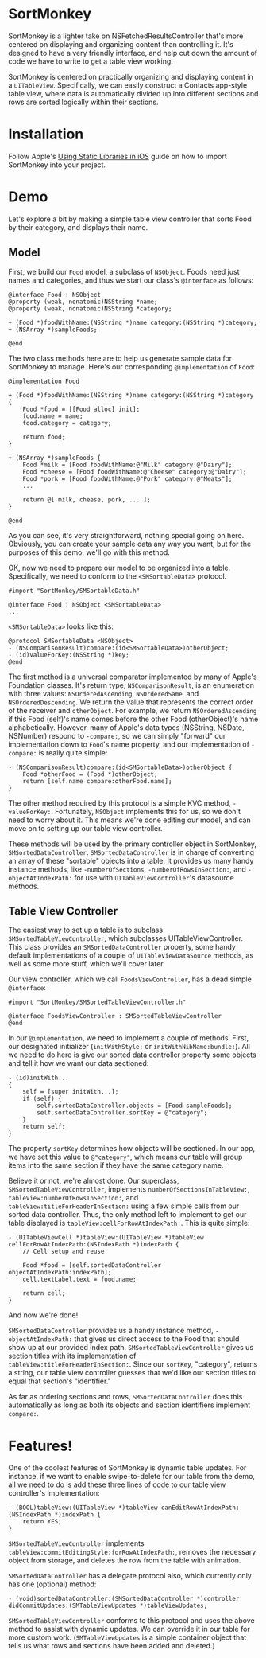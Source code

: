 SortMonkey
==========

SortMonkey is a lighter take on NSFetchedResultsController that's more centered on displaying and organizing content than controlling it.  It's designed to have a very friendly interface, and help cut down the amount of code we have to write to get a table view working.

SortMonkey is centered on practically organizing and displaying content in a `UITableView`.  Specifically, we can easily construct a Contacts app-style table view, where data is automatically divided up into different sections and rows are sorted logically within their sections.

Installation
============

Follow Apple's [Using Static Libraries in iOS](http://developer.apple.com/library/ios/#technotes/iOSStaticLibraries/Articles/configuration.html%23/apple_ref/doc/uid/TP40012554-CH3-SW2) guide on how to import SortMonkey into your project.

Demo
====

Let's explore a bit by making a simple table view controller that sorts Food by their category, and displays their name.

Model
-----

First, we build our `Food` model, a subclass of `NSObject`.  Foods need just names and categories, and thus we start our class's `@interface` as follows:

    @interface Food : NSObject
    @property (weak, nonatomic)NSString *name;
    @property (weak, nonatomic)NSString *category;

    + (Food *)foodWithName:(NSString *)name category:(NSString *)category;
    + (NSArray *)sampleFoods;

    @end

The two class methods here are to help us generate sample data for SortMonkey to manage.  Here's our corresponding `@implementation` of `Food`:

    @implementation Food
    
    + (Food *)foodWithName:(NSString *)name category:(NSString *)category {
        Food *food = [[Food alloc] init];
        food.name = name;
        food.category = category;
        
        return food;
    }
    
    + (NSArray *)sampleFoods {
        Food *milk = [Food foodWithName:@"Milk" category:@"Dairy"];
        Food *cheese = [Food foodWithName:@"Cheese" category:@"Dairy"];
        Food *pork = [Food foodWithName:@"Pork" category:@"Meats"];
        ...
        
        return @[ milk, cheese, pork, ... ];
    }
    
    @end

As you can see, it's very straightforward, nothing special going on here.  Obviously, you can create your sample data any way you want, but for the purposes of this demo, we'll go with this method.

OK, now we need to prepare our model to be organized into a table.  Specifically, we need to conform to the `<SMSortableData>` protocol.

    #import "SortMonkey/SMSortableData.h"
    
    @interface Food : NSObject <SMSortableData>
    ...
    
`<SMSortableData>` looks like this:
    
    @protocol SMSortableData <NSObject>
    - (NSComparisonResult)compare:(id<SMSortableData>)otherObject;
    - (id)valueForKey:(NSString *)key;
    @end

The first method is a universal comparator implemented by many of Apple's Foundation classes.  It's return type, `NSComparisonResult`, is an enumeration with three values: `NSOrderedAscending`, `NSOrderedSame`, and `NSOrderedDescending`.  We return the value that represents the correct order of the receiver and `otherObject`.  For example, we return `NSOrderedAscending` if this Food (self)'s name comes before the other Food (otherObject)'s name alphabetically.  However, many of Apple's data types (NSString, NSDate, NSNumber) respond to `-compare:`, so we can simply "forward" our implementation down to `Food`'s name property, and our implementation of `-compare:` is really quite simple:

    - (NSComparisonResult)compare:(id<SMSortableData>)otherObject {
        Food *otherFood = (Food *)otherObject;
        return [self.name compare:otherFood.name];
    }

The other method required by this protocol is a simple KVC method, `-valueForKey:`.  Fortunately, `NSObject` implements this for us, so we don't need to worry about it.  This means we're done editing our model, and can move on to setting up our table view controller.

These methods will be used by the primary controller object in SortMonkey, `SMSortedDataController`.  `SMSortedDataController` is in charge of converting an array of these "sortable" objects into a table.  It provides us many handy instance methods, like `-numberOfSections`, `-numberOfRowsInSection:`, and `-objectAtIndexPath:` for use with `UITableViewController`'s datasource methods.

Table View Controller
---------------------

The easiest way to set up a table is to subclass `SMSortedTableViewController`, which subclasses UITableViewController.  This class provides an `SMSortedDataController` property, some handy default implementations of a couple of `UITableViewDataSource` methods, as well as some more stuff, which we'll cover later.

Our view controller, which we call `FoodsViewController`, has a dead simple `@interface`:

    #import "SortMonkey/SMSortedTableViewController.h"
    
    @interface FoodsViewController : SMSortedTableViewController
    @end

In our `@implementation`, we need to implement a couple of methods.  First, our designated initializer (`initWithStyle:` or `initWithNibName:bundle:`).  All we need to do here is give our sorted data controller property some objects and tell it how we want our data sectioned:

    - (id)initWith...
    {
        self = [super initWith...];
        if (self) {
            self.sortedDataController.objects = [Food sampleFoods];
            self.sortedDataController.sortKey = @"category";
        }
        return self;
    }

The property `sortKey` determines how objects will be sectioned.  In our app, we have set this value to `@"category"`, which means our table will group items into the same section if they have the same category name.

Believe it or not, we're almost done.  Our superclass, `SMSortedTableViewController`, implements `numberOfSectionsInTableView:`, `tableView:numberOfRowsInSection:`, and `tableView:titleForHeaderInSection:` using a few simple calls from our sorted data controller.  Thus, the only method left to implement to get our table displayed is `tableView:cellForRowAtIndexPath:`.  This is quite simple:

    - (UITableViewCell *)tableView:(UITableView *)tableView cellForRowAtIndexPath:(NSIndexPath *)indexPath {
        // Cell setup and reuse
        
        Food *food = [self.sortedDataController objectAtIndexPath:indexPath];
        cell.textLabel.text = food.name;
        
        return cell;
    }

And now we're done!

`SMSortedDataController` provides us a handy instance method, `-objectAtIndexPath:` that gives us direct access to the Food that should show up at our provided index path.  `SMSortedTableViewController` gives us section titles with its implementation of `tableView:titleForHeaderInSection:`.  Since our `sortKey`, "category", returns a string, our table view controller guesses that we'd like our section titles to equal that section's "identifier."

As far as ordering sections and rows, `SMSortedDataController` does this automatically as long as both its objects and section identifiers implement `compare:`.

Features!
=========

One of the coolest features of SortMonkey is dynamic table updates.  For instance, if we want to enable swipe-to-delete for our table from the demo, all we need to do is add these three lines of code to our table view controller's implementation:

    - (BOOL)tableView:(UITableView *)tableView canEditRowAtIndexPath:(NSIndexPath *)indexPath {
        return YES;
    }

`SMSortedTableViewController` implements `tableView:commitEditingStyle:forRowAtIndexPath:`, removes the necessary object from storage, and deletes the row from the table with animation.

`SMSortedDataController` has a delegate protocol also, which currently only has one (optional) method:

    - (void)sortedDataController:(SMSortedDataController *)controller didCommitUpdates:(SMTableViewUpdates *)tableViewUpdates;

`SMSortedTableViewController` conforms to this protocol and uses the above method to assist with dynamic updates.  We can override it in our table for more custom work.  (`SMTableViewUpdates` is a simple container object that tells us what rows and sections have been added and deleted.)